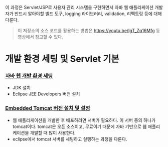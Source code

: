 이 과정은 Servlet/JSP로 사용자 관리 시스템을 구현하면서 자바 웹 애플리케이션 개발자가 반드시 알아야할 빌드 도구, logging 라이브러리, validation, 리팩토링 등에 대해 다룬다.

> 이 저장소의 소스 코드를 활용하는 방법은 https://youtu.be/IgT_Zq16Mfg 동영상에서 참고할 수 있다.

# 개발 환경 세팅 및 Servlet 기본
### [자바 웹 개발 환경 세팅](https://youtu.be/DNGp6Q9vLwk)
* JDK 설치
* Eclipse JEE Developers 버전 설치

### [Embedded Tomcat 버전 설치 및 설정](https://youtu.be/jWVlAclnIXo)
* 웹 애플리케이션을 개발한 후 배포하려면 서버가 필요하다. 이 서버 중의 하나가 tomcat이다. tomcat은 오픈 소스이고, 무료이기 때문에 자바 기반으로 웹 애플리케이션을 개발할 때 많이 사용한다.
* eclipse에서 tomcat 서버를 세팅하고 실행하는 과정을 다룬다.

